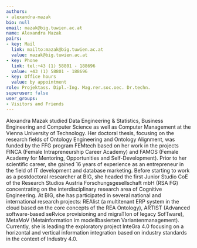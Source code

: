 ```yaml
---
authors:
- alexandra-mazak
bio: null
email: mazak@big.tuwien.ac.at
name: Alexandra Mazak
pairs:
- key: Mail
  link: mailto:mazak@big.tuwien.ac.at
  value: mazak@big.tuwien.ac.at
- key: Phone
  link: tel:+43 (1) 58801 - 188696
  value: +43 (1) 58801 - 188696
- key: Office hours
  value: by appointment
role: Projektass. Dipl.-Ing. Mag.rer.soc.oec. Dr.techn.
superuser: false
user_groups:
- Visitors and Friends
---
```


Alexandra Mazak studied Data Engineering & Statistics, Business Engineering and Computer Science as well as Computer 
Management at the Vienna University of Technology. Her doctoral thesis, focusing on the research fields of Ontology 
Engineering and Ontology Alignment, was funded by the FFG program FEMtech based on her work in the projects FINCA 
(Female Intrapreneurship Career Academy) and FAMOS (Female Academy for Mentoring, Opportunities and Self-Development). 
Prior to her scientific career, she gained 16 years of experience as an entrepreneur in the field of IT development and 
database marketing. Before starting to work as a postdoctoral researcher at BIG, she headed the first Junior Studio CoE 
of the Research Studios Austria Forschungsgesellschaft mbH (RSA FG) concentrating on the interdisciplinary research area 
of Cognitive Engineering. At BIG, she has participated in several national and international research projects: REAlist 
(a multitenant ERP system in the cloud based on the core concepts of the REA Ontology), ARTIST (Advanced software-based 
seRvice provisioning and migraTIon of legacy SofTware), MetaMoV (Metainformation im modellbasierten Variantenmanagement). 
Currently, she is leading the exploratory project InteGra 4.0 focusing on a horizontal and vertical information integration 
based on industry standards in the context of Industry 4.0.